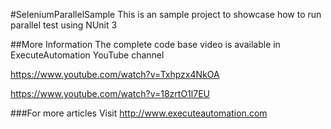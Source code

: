#SeleniumParallelSample
This is an sample project to showcase how to run parallel test using NUnit 3

##More Information
The complete code base video is available in ExecuteAutomation YouTube channel 

https://www.youtube.com/watch?v=Txhpzx4NkOA

https://www.youtube.com/watch?v=18zrtO1l7EU

###For more articles
Visit http://www.executeautomation.com

